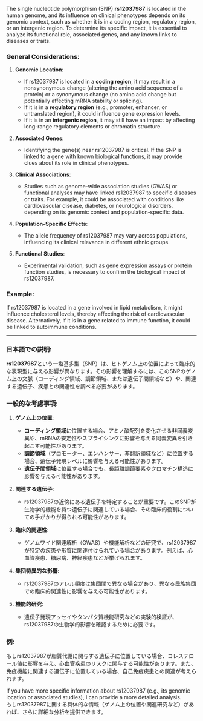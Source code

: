 The single nucleotide polymorphism (SNP) **rs12037987** is located in the human genome, and its influence on clinical phenotypes depends on its genomic context, such as whether it is in a coding region, regulatory region, or an intergenic region. To determine its specific impact, it is essential to analyze its functional role, associated genes, and any known links to diseases or traits.

### General Considerations:
1. **Genomic Location**: 
   - If rs12037987 is located in a **coding region**, it may result in a nonsynonymous change (altering the amino acid sequence of a protein) or a synonymous change (no amino acid change but potentially affecting mRNA stability or splicing).
   - If it is in a **regulatory region** (e.g., promoter, enhancer, or untranslated region), it could influence gene expression levels.
   - If it is in an **intergenic region**, it may still have an impact by affecting long-range regulatory elements or chromatin structure.

2. **Associated Genes**:
   - Identifying the gene(s) near rs12037987 is critical. If the SNP is linked to a gene with known biological functions, it may provide clues about its role in clinical phenotypes.

3. **Clinical Associations**:
   - Studies such as genome-wide association studies (GWAS) or functional analyses may have linked rs12037987 to specific diseases or traits. For example, it could be associated with conditions like cardiovascular disease, diabetes, or neurological disorders, depending on its genomic context and population-specific data.

4. **Population-Specific Effects**:
   - The allele frequency of rs12037987 may vary across populations, influencing its clinical relevance in different ethnic groups.

5. **Functional Studies**:
   - Experimental validation, such as gene expression assays or protein function studies, is necessary to confirm the biological impact of rs12037987.

### Example:
If rs12037987 is located in a gene involved in lipid metabolism, it might influence cholesterol levels, thereby affecting the risk of cardiovascular disease. Alternatively, if it is in a gene related to immune function, it could be linked to autoimmune conditions.

---

### 日本語での説明:
**rs12037987**という一塩基多型（SNP）は、ヒトゲノム上の位置によって臨床的な表現型に与える影響が異なります。その影響を理解するには、このSNPのゲノム上の文脈（コーディング領域、調節領域、または遺伝子間領域など）や、関連する遺伝子、疾患との関連性を調べる必要があります。

### 一般的な考慮事項:
1. **ゲノム上の位置**:
   - **コーディング領域**に位置する場合、アミノ酸配列を変化させる非同義変異や、mRNAの安定性やスプライシングに影響を与える同義変異を引き起こす可能性があります。
   - **調節領域**（プロモーター、エンハンサー、非翻訳領域など）に位置する場合、遺伝子発現レベルに影響を与える可能性があります。
   - **遺伝子間領域**に位置する場合でも、長距離調節要素やクロマチン構造に影響を与える可能性があります。

2. **関連する遺伝子**:
   - rs12037987の近傍にある遺伝子を特定することが重要です。このSNPが生物学的機能を持つ遺伝子に関連している場合、その臨床的役割についての手がかりが得られる可能性があります。

3. **臨床的関連性**:
   - ゲノムワイド関連解析（GWAS）や機能解析などの研究で、rs12037987が特定の疾患や形質に関連付けられている場合があります。例えば、心血管疾患、糖尿病、神経疾患などが挙げられます。

4. **集団特異的な影響**:
   - rs12037987のアレル頻度は集団間で異なる場合があり、異なる民族集団での臨床的関連性に影響を与える可能性があります。

5. **機能的研究**:
   - 遺伝子発現アッセイやタンパク質機能研究などの実験的検証が、rs12037987の生物学的影響を確認するために必要です。

### 例:
もしrs12037987が脂質代謝に関与する遺伝子に位置している場合、コレステロール値に影響を与え、心血管疾患のリスクに関与する可能性があります。また、免疫機能に関連する遺伝子に位置している場合、自己免疫疾患との関連が考えられます。

If you have more specific information about rs12037987 (e.g., its genomic location or associated studies), I can provide a more detailed analysis.  
もしrs12037987に関する具体的な情報（ゲノム上の位置や関連研究など）があれば、さらに詳細な分析を提供できます。